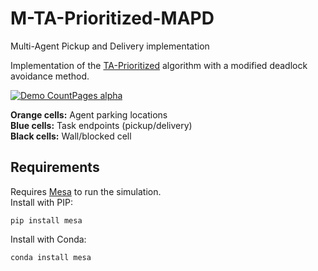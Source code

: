 # M-TA-Prioritized-MAPD
Multi-Agent Pickup and Delivery implementation

Implementation of the [TA-Prioritized](https://dl.acm.org/doi/10.5555/3306127.3331816) algorithm with a modified deadlock avoidance method.



[![Demo CountPages alpha](https://j.gifs.com/5QoqDY.gif)](https://youtu.be/LY9a7Q_aBT4)

**Orange cells:** Agent parking locations<br/>
**Blue cells:** Task endpoints (pickup/delivery)<br/>
**Black cells:** Wall/blocked cell<br/>

## Requirements
Requires [Mesa](https://mesa.readthedocs.io/en/master/index.html) to run the simulation.<br/>
Install with PIP:
```
pip install mesa
```
Install with Conda:
```
conda install mesa
```
